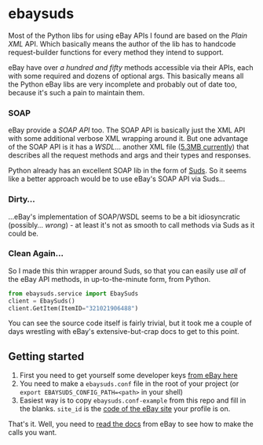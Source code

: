 # ebaysuds

Most of the Python libs for using eBay APIs I found are based on the _Plain XML_ API. Which basically means the author of the lib has to handcode request-builder functions for every method they intend to support.

eBay have over _a hundred and fifty_ methods accessible via their APIs, each with some required and dozens of optional args. This basically means all the Python eBay libs are very incomplete and probably out of date too, because it's such a pain to maintain them.

### SOAP
eBay provide a _SOAP API_ too. The SOAP API is basically just the XML API with some additional verbose XML wrapping around it. But one advantage of the SOAP API is it has a _WSDL_… another XML file ([5.3MB currently](http://developer.ebay.com/webservices/latest/ebaySvc.wsdl)) that describes all the request methods and args and their types and responses.

Python already has an excellent SOAP lib in the form of [Suds](https://fedorahosted.org/suds/). So it seems like a better approach would be to use eBay's SOAP API via Suds...

### Dirty…
…eBay's implementation of SOAP/WSDL seems to be a bit idiosyncratic (possibly… _wrong_) - at least it's not as smooth to call methods via Suds as it could be. 

### Clean Again…
So I made this thin wrapper around Suds, so that you can easily use *all* of the eBay API methods, in up-to-the-minute form, from Python.

```python
from ebaysuds.service import EbaySuds
client = EbaySuds()
client.GetItem(ItemID="321021906488")
```

You can see the source code itself is fairly trivial, but it took me a couple of days wrestling with eBay's extensive-but-crap docs to get to this point.

## Getting started

1. First you need to get yourself some developer keys [from eBay here](https://developer.ebay.com/DevZone/account/)
2. You need to make a `ebaysuds.conf` file in the root of your project (or `export EBAYSUDS_CONFIG_PATH=<path>` in your shell)
3. Easiest way is to copy `ebaysuds.conf-example` from this repo and fill in the blanks. `site_id` is the [code of the eBay site](http://developer.ebay.com/DevZone/XML/docs/WebHelp/FieldDifferences-Site_IDs.html) your profile is on.

That's it. Well, you need to [read the docs](http://developer.ebay.com/DevZone/XML/docs/WebHelp/wwhelp/wwhimpl/js/html/wwhelp.htm?href=Overview-.html) from eBay to see how to make the calls you want.